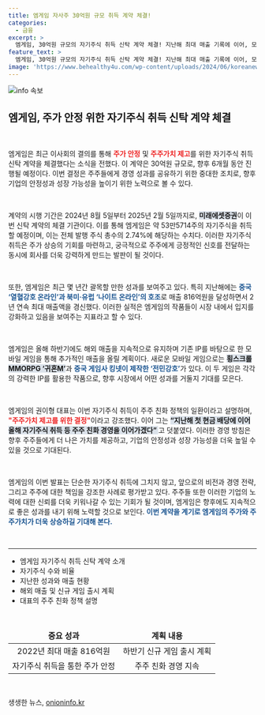 ```yaml
---
title: 엠게임 자사주 30억원 규모 취득 계약 체결!
categories:
  - 금융
excerpt: >
  엠게임, 30억원 규모의 자기주식 취득 신탁 계약 체결! 지난해 최대 매출 기록에 이어, 모바일게임 2종 출시에 주목! 주주가치 제고를 위한 전략이 기대된다.
feature_text: >
  엠게임, 30억원 규모의 자기주식 취득 신탁 계약 체결! 지난해 최대 매출 기록에 이어, 모바일게임 2종 출시에 주목! 주주가치 제고를 위한 전략이 기대된다.
image: 'https://www.behealthy4u.com/wp-content/uploads/2024/06/koreanews.jpg'
---
```


<p><img src="https://www.behealthy4u.com/wp-content/uploads/2024/06/koreanews.jpg" alt="info 속보" /></p>

<h2 data-ke-size="size26">엠게임, 주가 안정 위한 자기주식 취득 신탁 계약 체결</h2>

<p data-ke-size="size16">&nbsp;</p>

<p>엠게임은 최근 이사회의 결의를 통해 <b><span style="color: #ee2323;">주가 안정</span></b> 및 <b><span style="color: #ee2323;">주주가치 제고</span></b>를 위한 자기주식 취득 신탁 계약을 체결했다는 소식을 전했다. 이 계약은 30억원 규모로, 향후 6개월 동안 진행될 예정이다. 이번 결정은 주주들에게 경영 성과를 공유하기 위한 중대한 조치로, 향후 기업의 안정성과 성장 가능성을 높이기 위한 노력으로 볼 수 있다.</p>

<p data-ke-size="size16">&nbsp;</p>

<p>계약의 시행 기간은 2024년 8월 5일부터 2025년 2월 5일까지로, <b><span style="background-color: #21538527;">미래에셋증권</span></b>이 이번 신탁 계약의 체결 기관이다. 이를 통해 엠게임은 약 53만5714주의 자기주식을 취득할 예정이며, 이는 전체 발행 주식 총수의 2.74%에 해당하는 수치다. 이러한 자기주식 취득은 주가 상승의 기회를 마련하고, 궁극적으로 주주에게 긍정적인 신호를 전달하는 동시에 회사를 더욱 강력하게 만드는 발판이 될 것이다.</p>

<p data-ke-size="size16">&nbsp;</p>

<p>또한, 엠게임은 최근 몇 년간 괄목할 만한 성과를 보여주고 있다. 특히 지난해에는 <b><span style="color: #1a5490;">중국 ‘열혈강호 온라인’과 북미·유럽 ‘나이트 온라인’의 호조</span></b>로 매출 816억원을 달성하면서 2년 연속 최대 매출액을 경신했다. 이러한 실적은 엠게임의 작품들이 시장 내에서 입지를 강화하고 있음을 보여주는 지표라고 할 수 있다.</p>

<p data-ke-size="size16">&nbsp;</p>

<p>엠게임은 올해 하반기에도 해외 매출을 지속적으로 유지하며 기존 IP를 바탕으로 한 모바일 게임을 통해 추가적인 매출을 올릴 계획이다. 새로운 모바일 게임으로는 <b><span style="background-color: #21538527;">횡스크롤 MMORPG ‘귀혼M’</span></b>과 <b><span style="color: #1a5490;">중국 게임사 킹넷이 제작한 ‘전민강호’</span></b>가 있다. 이 두 게임은 각각의 강력한 IP를 활용한 작품으로, 향후 시장에서 어떤 성과를 거둘지 기대를 모은다.</p>

<p data-ke-size="size16">&nbsp;</p>

<p>엠게임의 권이형 대표는 이번 자기주식 취득이 주주 친화 정책의 일환이라고 설명하며, <b><span style="color: #ee2323;">"주주가치 제고를 위한 결정"</span></b>이라고 강조했다. 이어 그는 <b><span style="background-color: #21538527;">“지난해 첫 현금 배당에 이어 올해 자기주식 취득 등 주주 친화 경영을 이어가겠다” </span></b>고 덧붙였다. 이러한 경영 방침은 향후 주주들에게 더 나은 가치를 제공하고, 기업의 안정성과 성장 가능성을 더욱 높일 수 있을 것으로 기대된다.</p>

<p data-ke-size="size16">&nbsp;</p>

<p>엠게임의 이번 발표는 단순한 자기주식 취득에 그치지 않고, 앞으로의 비전과 경영 전략, 그리고 주주에 대한 책임을 강조한 사례로 평가받고 있다. 주주들 또한 이러한 기업의 노력에 대한 신뢰를 더욱 키워나갈 수 있는 기회가 될 것이며, 엠게임은 향후에도 지속적으로 좋은 성과를 내기 위해 노력할 것으로 보인다. <b><span style="color: #1a5490;">이번 계약을 계기로 엠게임의 주가와 주주가치가 더욱 상승하길 기대해 본다.</span></b></p>

<p data-ke-size="size16">&nbsp;</p>

<hr>

<ul>
    <li>엠게임 자기주식 취득 신탁 계약 소개</li>
    <li>자기주식 수와 비율</li>
    <li>지난한 성과와 매출 현황</li>
    <li>해외 매출 및 신규 게임 출시 계획</li>
    <li>대표의 주주 친화 정책 설명</li>
</ul>

<p data-ke-size="size16">&nbsp;</p>

<table style="width: 100%;">
    <thead>
        <tr>
            <td style="text-align: center; height: 17px;"><b>중요 성과</b></td>
            <td style="text-align: center; height: 17px;"><b>계획 내용</b></td>
        </tr>
    </thead>
    <tbody>
        <tr>
            <td style="text-align: center; height: 17px;">2022년 최대 매출 816억원</td>
            <td style="text-align: center; height: 17px;">하반기 신규 게임 출시 계획</td>
        </tr>
        <tr>
            <td style="text-align: center; height: 17px;">자기주식 취득을 통한 주가 안정</td>
            <td style="text-align: center; height: 17px;">주주 친화 경영 지속</td>
        </tr>
    </tbody>
</table>

<p data-ke-size="size16">&nbsp;</p>
생생한 뉴스, <a href="https://onioninfo.kr" rel="dofollow">onioninfo.kr</a>


